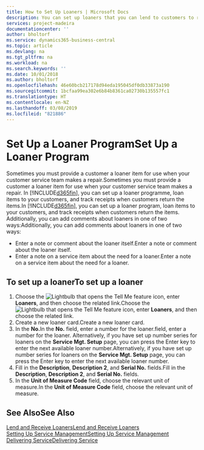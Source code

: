 ```yaml
---
title: How to Set Up Loaners | Microsoft Docs
description: You can set up loaners that you can lend to customers to replace service items while they are in service.
services: project-madeira
documentationcenter: ''
author: bholtorf
ms.service: dynamics365-business-central
ms.topic: article
ms.devlang: na
ms.tgt_pltfrm: na
ms.workload: na
ms.search.keywords: ''
ms.date: 10/01/2018
ms.author: bholtorf
ms.openlocfilehash: 46e60bcb217178d94eda195045df0db33873a190
ms.sourcegitcommit: 1bcfaa99ea302e6b84b8361ca02730b135557fc1
ms.translationtype: HT
ms.contentlocale: en-NZ
ms.lasthandoff: 03/08/2019
ms.locfileid: "821886"
---
```

# <a name="set-up-a-loaner-program"></a><span data-ttu-id="31bd3-103">Set Up a Loaner Program</span><span class="sxs-lookup"><span data-stu-id="31bd3-103">Set Up a Loaner Program</span></span>
<span data-ttu-id="31bd3-104">Sometimes you must provide a customer a loaner item for use when your customer service team makes a repair.</span><span class="sxs-lookup"><span data-stu-id="31bd3-104">Sometimes you must provide a customer a loaner item for use when your customer service team makes a repair.</span></span> <span data-ttu-id="31bd3-105">In [!INCLUDE[d365fin](includes/d365fin_md.md)], you can set up a loaner programme, loan items to your customers, and track receipts when customers return the items.</span><span class="sxs-lookup"><span data-stu-id="31bd3-105">In [!INCLUDE[d365fin](includes/d365fin_md.md)], you can set up a loaner program, loan items to your customers, and track receipts when customers return the items.</span></span> <span data-ttu-id="31bd3-106">Additionally, you can add comments about loaners in one of two ways:</span><span class="sxs-lookup"><span data-stu-id="31bd3-106">Additionally, you can add comments about loaners in one of two ways:</span></span>  
  
* <span data-ttu-id="31bd3-107">Enter a note or comment about the loaner itself.</span><span class="sxs-lookup"><span data-stu-id="31bd3-107">Enter a note or comment about the loaner itself.</span></span>  
* <span data-ttu-id="31bd3-108">Enter a note on a service item about the need for a loaner.</span><span class="sxs-lookup"><span data-stu-id="31bd3-108">Enter a note on a service item about the need for a loaner.</span></span>  

## <a name="to-set-up-a-loaner"></a><span data-ttu-id="31bd3-109">To set up a loaner</span><span class="sxs-lookup"><span data-stu-id="31bd3-109">To set up a loaner</span></span>  
1. <span data-ttu-id="31bd3-110">Choose the ![Lightbulb that opens the Tell Me feature](media/ui-search/search_small.png "Tell me what you want to do") icon, enter **Loaners**, and then choose the related link.</span><span class="sxs-lookup"><span data-stu-id="31bd3-110">Choose the ![Lightbulb that opens the Tell Me feature](media/ui-search/search_small.png "Tell me what you want to do") icon, enter **Loaners**, and then choose the related link.</span></span>  
2. <span data-ttu-id="31bd3-111">Create a new loaner card.</span><span class="sxs-lookup"><span data-stu-id="31bd3-111">Create a new loaner card.</span></span> 
3. <span data-ttu-id="31bd3-112">In the **No.**</span><span class="sxs-lookup"><span data-stu-id="31bd3-112">In the **No.**</span></span> <span data-ttu-id="31bd3-113">field, enter a number for the loaner.</span><span class="sxs-lookup"><span data-stu-id="31bd3-113">field, enter a number for the loaner.</span></span> <span data-ttu-id="31bd3-114">Alternatively, if you have set up number series for loaners on the **Service Mgt. Setup** page, you can press the Enter key to enter the next available loaner number.</span><span class="sxs-lookup"><span data-stu-id="31bd3-114">Alternatively, if you have set up number series for loaners on the **Service Mgt. Setup** page, you can press the Enter key to enter the next available loaner number.</span></span>  
4. <span data-ttu-id="31bd3-115">Fill in the **Description**, **Description 2**, and **Serial No.** fields.</span><span class="sxs-lookup"><span data-stu-id="31bd3-115">Fill in the **Description**, **Description 2**, and **Serial No.** fields.</span></span>  
5. <span data-ttu-id="31bd3-116">In the **Unit of Measure Code** field, choose the relevant unit of measure.</span><span class="sxs-lookup"><span data-stu-id="31bd3-116">In the **Unit of Measure Code** field, choose the relevant unit of measure.</span></span>  
  
## <a name="see-also"></a><span data-ttu-id="31bd3-117">See Also</span><span class="sxs-lookup"><span data-stu-id="31bd3-117">See Also</span></span>
[<span data-ttu-id="31bd3-118">Lend and Receive Loaners</span><span class="sxs-lookup"><span data-stu-id="31bd3-118">Lend and Receive Loaners</span></span>](service-how-to-lend-receive-loaners.md)  
[<span data-ttu-id="31bd3-119">Setting Up Service Management</span><span class="sxs-lookup"><span data-stu-id="31bd3-119">Setting Up Service Management</span></span>](service-setup-service.md)  
[<span data-ttu-id="31bd3-120">Delivering Service</span><span class="sxs-lookup"><span data-stu-id="31bd3-120">Delivering Service</span></span>](service-deliver-service.md)  

